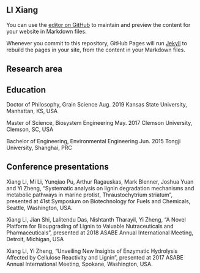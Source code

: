 ## LI Xiang

You can use the [editor on GitHub](https://github.com/lixiangCAS/lixiangCAS.github.io/edit/main/index.md) to maintain and preview the content for your website in Markdown files.

Whenever you commit to this repository, GitHub Pages will run [Jekyll](https://jekyllrb.com/) to rebuild the pages in your site, from the content in your Markdown files.

## Research area

## Education
Doctor of Philosophy, Grain Science        Aug. 2019
Kansas State University, Manhattan, KS, USA	

Master of Science, Biosystem Engineering   May. 2017
Clemson University, Clemson, SC, USA
	
Bachelor of Engineering, Environmental Engineering   Jun. 2015
Tongji University, Shanghai, PRC	

## Conference presentations
Xiang Li, Mi Li, Yunqiao Pu, Arthur Ragauskas, Mark Blenner, Joshua Yuan and Yi Zheng, “Systematic analysis on lignin degradation mechanisms and metabolic pathways in marine protist, Thraustochytrium striatum”, presented at 41st Symposium on Biotechnology for Fuels and Chemicals, Seattle, Washington, USA.

Xiang Li, Jian Shi, Lalitendu Das, Nishtanth Tharayil, Yi Zheng, “A Novel Platform for Bioupgrading of Lignin to Valuable Nutraceuticals and Pharmaceuticals”, presented at 2018 ASABE Annual International Meeting, Detroit, Michigan, USA

Xiang Li, Yi Zheng, “Unveiling New Insights of Enzymatic Hydrolysis Affected by Cellulose Reactivity and Lignin”, presented at 2017 ASABE Annual International Meeting, Spokane, Washington, USA.

Xiang Li, Yi Zheng, “Investigation of the nature of lignin and enzyme interaction”, presented at 2016 ASABE Annual International Meeting, Orlando, Florida, USA. 

## Selected publications
Xiang Li, Mi Li, Yunqiao Pu, Arthur J. Ragauskas, Nishanth Tharayil, Jiale Huang, Yi Zheng, “Degradation of aromatic compounds and lignin by marine protist Thraustochytrium striatum”, Process Biochemistry 107 (2021): 13-17.

Guilin Du, Guilong Zhang, Jiping Shi, Jingxian Zhang, Zhiguo Ma, Xiangcen Liu, Chenyang Yuan, Xiang Li*, and Baoguo Zhang*.  "Keystone Taxa Lactiplantibacillus and Lacticaseibacillus Directly Improve the Ensiling Performance and Microflora Profile in Co-Ensiling Cabbage Byproduct and Rice Straw" Microorganisms 9, no. 5 (2021): 1099.

Li Liu, Yancui Wang, Na Wang, Xiaomiao Chen, Baoguo Li, Jiping Shi*, Xiang Li*, “Process optimization of acetone-butanol-ethanol fermentation integrated with pervaporation for enhanced butanol production”, Biochemical Engineering Journal 173 (2021):108070.

Xiang Li, Mi Li, Yunqiao Pu, Arthur J. Ragauskas, and Yi Zheng. "Black Liquor Valorization by Using Marine Protist Thraustochytrium striatum and the Preliminary Metabolic Mechanism Study." ACS Sustainable Chemistry & Engineering 8, no. 4 (2020): 1786-1796.

Xiang Li, Mi Li, Yunqiao Pu, Arthur J. Ragauskas, and Yi Zheng. "Simultaneous depolymerization and fermentation of lignin into value-added products by the marine protist, Thraustochytrium striatum." Algal Research 46 (2020): 101773.

Xiang Li, and Yi Zheng. "Biotransformation of lignin: Mechanisms, applications and future work." Biotechnology progress 36, no. 1 (2020): e2922.

Xiang Li, Yi Zheng. "Investigation of dynamic changes of substrate features on enzymatic hydrolysis of lignocellulosic biomass." Industrial Crops and Products 111 (2018): 414-421.

Xiang Li, Mi Li, Yunqiao Pu, Arthur J. Ragauskas, Adam S. Klett, Mark Thies, and Yi Zheng. "Inhibitory effects of lignin on enzymatic hydrolysis: The role of lignin chemistry and molecular weight." Renewable Energy 123 (2018): 664-674.

Xiang Li, Yi Zheng. "Lignin-enzyme interaction: Mechanism, mitigation approach, modeling, and research prospects." Biotechnology advances 35, no. 4 (2017): 466-489.

Rui Xiao, Xiang Li, Yi Zheng, 2019. “Investigation on the effects of cultivation conditions, fed-batch operation, and enzymatic hydrolysate of corn stover on the astaxanthin production by Thraustochytrium striatum”. Algal Research 39 (2019): 101475.

Yunlong Guo, Yijing Gao, Xiang Li, Guilin Zhuang, Kuncan Wang, Yi Zheng, Daohua Sun, Jiale Huang, and Qingbiao Li, "Catalytic benzene oxidation by biogenic Pd nanoparticles over 3D-ordered mesoporous CeO2." Chemical Engineering Journal 362 (2019): 41-52.

Rui Xiao, Xiang Li, and Yi Zheng. "Enzyme production by a fungoid marine protist, Thraustochytrium striatum." European journal of protistology 66 (2018): 136-148.

Rui Xiao, Xiang Li, and Yi Zheng. “Comprehensive Study of Cultivation Conditions and Methods on Lipid Accumulation of a Marine Protist, Thraustochytrium striatum”. Protist, 169.4 (2018): 451-465.

Rui Xiao, Xi Yang, Mi Li, Xiang Li, Yanzhang Wei, Min Cao, Arthur Ragauskas, Mark Thies, Junhuan Ding, and Yi Zheng. “Investigation of composition, structure and bioactivity of extracellular polymeric substances from original and stress-induced strains of Thraustochytrium striatum.” Carbohydrate polymers 195 (2018): 515-524.

Ya-nan Dong, Xiang Li, Yuxiong Huang, Hongtao Wang, and Fengting Li. "Coagulation and Dissolution of Zinc Oxide Nanoparticles in the Presence of Humic Acid Under Different pH Values." Environmental Engineering Science33, no. 5 (2016): 347-353. (As co-first author)

Hongtao Wang, Ya-nan Dong, Miao Zhu, Xiang Li, Arturo A. Keller, Tao Wang, and Fengting Li. "Heteroaggregation of engineered nanoparticles and kaolin clays in aqueous environments." Water research 80 (2015): 130-138.

## Honors & awards
Student Paper Competition Award, the 4th place, Association of Overseas Chinese Agricultural, Biological, and Food Engineers	Jul. 2018

Thomas Keinath Fellowship, Water Environment Association of South Carolina	Mar. 2018

George B. Nutt Fellowship, Department of Environmental Engineering and Earth Sciences, Clemson University	2017-2018

Yang Qin &VAG Scholarship of College of Environmental Science and Engineering, Tongji University	Sep. 2013

Tongji University Learning Scholarship, the first class	2011-2013

### Jekyll Themes

Your Pages site will use the layout and styles from the Jekyll theme you have selected in your [repository settings](https://github.com/lixiangCAS/lixiangCAS.github.io/settings/pages). The name of this theme is saved in the Jekyll `_config.yml` configuration file.

### Support or Contact

Having trouble with Pages? Check out our [documentation](https://docs.github.com/categories/github-pages-basics/) or [contact support](https://support.github.com/contact) and we’ll help you sort it out.
